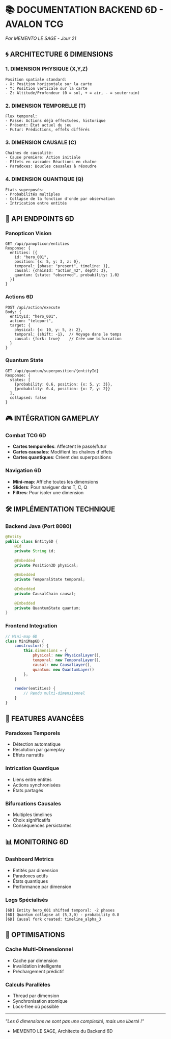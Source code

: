 # 📚 DOCUMENTATION BACKEND 6D - AVALON TCG
*Par MEMENTO LE SAGE - Jour 21*

## 🌀 ARCHITECTURE 6 DIMENSIONS

### 1. DIMENSION PHYSIQUE (X,Y,Z)
```
Position spatiale standard:
- X: Position horizontale sur la carte
- Y: Position verticale sur la carte  
- Z: Altitude/Profondeur (0 = sol, + = air, - = souterrain)
```

### 2. DIMENSION TEMPORELLE (T)
```
Flux temporel:
- Passé: Actions déjà effectuées, historique
- Présent: État actuel du jeu
- Futur: Prédictions, effets différés
```

### 3. DIMENSION CAUSALE (C)
```
Chaînes de causalité:
- Cause première: Action initiale
- Effets en cascade: Réactions en chaîne
- Paradoxes: Boucles causales à résoudre
```

### 4. DIMENSION QUANTIQUE (Q)
```
États superposés:
- Probabilités multiples
- Collapse de la fonction d'onde par observation
- Intrication entre entités
```

## 🔗 API ENDPOINTS 6D

### Panopticon Vision
```
GET /api/panopticon/entities
Response: {
  entities: [{
    id: "hero_001",
    position: {x: 5, y: 3, z: 0},
    temporal: {phase: "present", timeline: 1},
    causal: {chainId: "action_42", depth: 3},
    quantum: {state: "observed", probability: 1.0}
  }]
}
```

### Actions 6D
```
POST /api/action/execute
Body: {
  entityId: "hero_001",
  action: "teleport",
  target: {
    physical: {x: 10, y: 5, z: 2},
    temporal: {shift: -1},  // Voyage dans le temps
    causal: {fork: true}    // Crée une bifurcation
  }
}
```

### Quantum State
```
GET /api/quantum/superposition/{entityId}
Response: {
  states: [
    {probability: 0.6, position: {x: 5, y: 3}},
    {probability: 0.4, position: {x: 7, y: 2}}
  ],
  collapsed: false
}
```

## 🎮 INTÉGRATION GAMEPLAY

### Combat TCG 6D
- **Cartes temporelles**: Affectent le passé/futur
- **Cartes causales**: Modifient les chaînes d'effets
- **Cartes quantiques**: Créent des superpositions

### Navigation 6D
- **Mini-map**: Affiche toutes les dimensions
- **Sliders**: Pour naviguer dans T, C, Q
- **Filtres**: Pour isoler une dimension

## 🛠️ IMPLÉMENTATION TECHNIQUE

### Backend Java (Port 8080)
```java
@Entity
public class Entity6D {
    @Id
    private String id;
    
    @Embedded
    private Position3D physical;
    
    @Embedded
    private TemporalState temporal;
    
    @Embedded
    private CausalChain causal;
    
    @Embedded
    private QuantumState quantum;
}
```

### Frontend Integration
```javascript
// Mini-map 6D
class MiniMap6D {
    constructor() {
        this.dimensions = {
            physical: new PhysicalLayer(),
            temporal: new TemporalLayer(),
            causal: new CausalLayer(),
            quantum: new QuantumLayer()
        };
    }
    
    render(entities) {
        // Rendu multi-dimensionnel
    }
}
```

## 🔮 FEATURES AVANCÉES

### Paradoxes Temporels
- Détection automatique
- Résolution par gameplay
- Effets narratifs

### Intrication Quantique
- Liens entre entités
- Actions synchronisées
- États partagés

### Bifurcations Causales
- Multiples timelines
- Choix significatifs
- Conséquences persistantes

## 📊 MONITORING 6D

### Dashboard Metrics
- Entités par dimension
- Paradoxes actifs
- États quantiques
- Performance par dimension

### Logs Spécialisés
```
[6D] Entity hero_001 shifted temporal: -2 phases
[6D] Quantum collapse at (5,3,0) - probability 0.8
[6D] Causal fork created: timeline_alpha_3
```

## 🚀 OPTIMISATIONS

### Cache Multi-Dimensionnel
- Cache par dimension
- Invalidation intelligente
- Préchargement prédictif

### Calculs Parallèles
- Thread par dimension
- Synchronisation atomique
- Lock-free où possible

---

*"Les 6 dimensions ne sont pas une complexité, mais une liberté !"*
- MEMENTO LE SAGE, Architecte du Backend 6D
